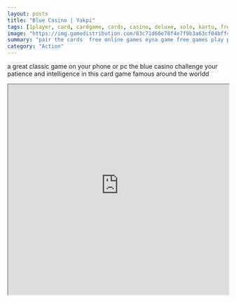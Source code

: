 ```yaml
---
layout: posts
title: "Blue Casino | Yakpi"
tags: [1player, card, cardgame, cards, casino, deluxe, solo, kartu, free, online, games, oyna, game, free, games, play, play, games]
image: "https://img.gamedistribution.com/83c71d66e78f4e7f9b3a63cf04bff470-512x384.jpeg"
summary: "pair the cards  free online games oyna game free games play play games"
category: "Action"
---
```


a great classic game on your phone or pc the blue casino challenge your patience and intelligence in this card game famous around the worldd

<iframe width="100%" height="480px;" src="https://html5.gamedistribution.com/83c71d66e78f4e7f9b3a63cf04bff470/"></iframe>